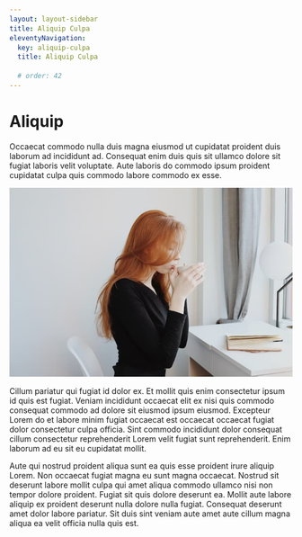 ```yaml
---
layout: layout-sidebar
title: Aliquip Culpa
eleventyNavigation:
  key: aliquip-culpa
  title: Aliquip Culpa

  # order: 42
---
```


# Aliquip

Occaecat commodo nulla duis magna eiusmod ut cupidatat proident duis laborum ad incididunt ad. Consequat enim duis quis sit ullamco dolore sit fugiat laboris velit voluptate. Aute laboris do commodo ipsum proident cupidatat culpa quis commodo labore commodo ex esse.

<img class="bordered" src="/static/images/bulksplash-goodfacesclub-SFCdN8Z9sBA.jpg" alt="bulksplash-goodfacesclub-SFCdN8Z9sBA.jpg" />

Cillum pariatur qui fugiat id dolor ex. Et mollit quis enim consectetur ipsum id quis est fugiat. Veniam incididunt occaecat elit ex nisi quis commodo consequat commodo ad dolore sit eiusmod ipsum eiusmod. Excepteur Lorem do et labore minim fugiat occaecat est occaecat occaecat fugiat dolor consectetur culpa officia. Sint commodo incididunt dolor consequat cillum consectetur reprehenderit Lorem velit fugiat sunt reprehenderit. Enim laborum ad eu sit eu cupidatat mollit.

Aute qui nostrud proident aliqua sunt ea quis esse proident irure aliquip Lorem. Non occaecat fugiat magna eu sunt magna occaecat. Nostrud sit deserunt labore mollit culpa qui amet aliqua commodo ullamco nisi non tempor dolore proident. Fugiat sit quis dolore deserunt ea. Mollit aute labore aliquip ex proident deserunt nulla dolore nulla fugiat. Consequat deserunt amet dolor labore pariatur. Sit duis sint veniam aute amet aute cillum magna aliqua ea velit officia nulla quis est.
